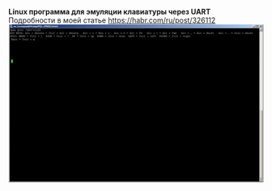 <b>Linux программа для эмуляции клавиатуры через UART</b><br>
Подробности в моей статье https://habr.com/ru/post/326112 <br>
![screenshot](https://github.com/Mak2k2/Portfolio/blob/master/C%2B%2B%20Remote-HIDKeyboard/a0a98b05b6214dfc85d03ba848432584.jpg)
